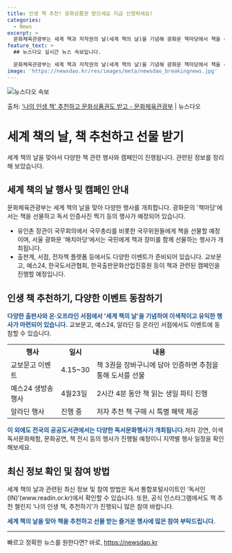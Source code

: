 ```yaml
---
title: 인생 책 추천! 문화상품권 받으세요 지금 신청하세요!
categories:
  - News
excerpt: >
  문화체육관광부는 세계 책과 저작권의 날(세계 책의 날)을 기념해 광화문 책마당에서 책을 선물하고 다양한 행사…
feature_text: >
  ## 뉴스다오 실시간 뉴스 속보입니다.

  문화체육관광부는 세계 책과 저작권의 날(세계 책의 날)을 기념해 광화문 책마당에서 책을 선물하고 다양한 행사…
image: 'https://newsdao.kr/res/images/meta/newsdao_breakingnews.jpg'
---
```


![뉴스다오 속보](https://newsdao.kr/res/images/meta/newsdao_breakingnews.jpg)

<p>출처: <a href="https://newsdao.kr/3643" rel="dofollow">‘나의 인생 책’ 추천하고 문화상품권도 받고 - 문화체육관광부</a> | 뉴스다오</p>

<h1>세계 책의 날, 책 추천하고 선물 받기</h1>
<p data-ke-size="size16">세계 책의 날을 맞아서 다양한 책 관련 행사와 캠페인이 진행됩니다. 관련된 정보를 정리해 보았습니다.</p>
<h2 data-ke-size="size26">세계 책의 날 행사 및 캠페인 안내</h2>
<p>문화체육관광부는 세계 책의 날을 맞아 다양한 행사를 개최합니다. 광화문의 '책마당'에서는 책을 선물하고 독서 인증사진 찍기 등의 행사가 예정되어 있습니다.</p>
<ul>
<li>유인촌 장관이 국무회의에서 국무총리를 비롯한 국무위원들에게 책을 선물할 예정이며, 서울 광화문 '해치마당'에서는 국민에게 책과 장미를 함께 선물하는 행사가 개최됩니다.</li>
<li>출판계, 서점, 전자책 플랫폼 등에서도 다양한 이벤트가 준비되어 있습니다. 교보문고, 예스24, 한국도서관협회, 한국출판문화산업진흥원 등이 책과 관련된 캠페인을 진행할 예정입니다.</li>
</ul>
<h2 data-ke-size="size26">인생 책 추천하기, 다양한 이벤트 동참하기</h2>
<p><b><span style="color: #1a5490;">다양한 출판사와 온·오프라인 서점에서 '세계 책의 날'을 기념하여 이색적이고 유익한 행사가 마련되어 있습니다.</span></b> 교보문고, 예스24, 알라딘 등 온라인 서점에서도 이벤트에 동참할 수 있습니다.</p>
<table>
  <tr>
    <th>행사</th>
    <th>일시</th>
    <th>내용</th>
  </tr>
  <tr>
    <td>교보문고 이벤트</td>
    <td>4.15~30</td>
    <td>책 3권을 장바구니에 담아 인증하면 추첨을 통해 도서를 선물</td>
  </tr>
  <tr>
    <td>예스24 생방송 행사</td>
    <td>4월23일</td>
    <td>2시간 4분 동안 책 읽는 생일 파티 진행</td>
  </tr>
  <tr>
    <td>알라딘 행사</td>
    <td>진행 중</td>
    <td>저자 추천 책 구매 시 특별 혜택 제공</td>
  </tr>
</table>

<p data-ke-size="size16"><b><span style="color: #1a5490;">이 외에도 전국의 공공도서관에서는 다양한 독서문화행사가 개최됩니다.</span></b>저자 강연, 이색 독서문화체험, 문화공연, 책 전시 등의 행사가 진행될 예정이니 지역별 행사 일정을 확인해보세요.</p>
<h2 data-ke-size="size26">최신 정보 확인 및 참여 방법</h2>
<p>세계 책의 날과 관련된 최신 정보 및 참여 방법은 독서 통합포털사이트인 ‘독서인(IN)’(www.readin.or.kr)에서 확인할 수 있습니다. 또한, 공식 인스타그램에서도 책 추천 챌린지 ‘나의 인생 책, 추천하기’가 진행되니 많은 참여 바랍니다.</p>
<p><b><span style="color: #1a5490;">세계 책의 날을 맞아 책을 추천하고 선물 받는 즐거운 행사에 많은 참여 부탁드립니다.</span></b></p>
<hr> 

빠르고 정확한 뉴스를 원한다면? 바로, <a href="https://newsdao.kr" rel="dofollow">https://newsdao.kr</a>


